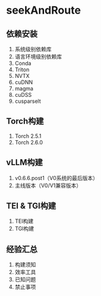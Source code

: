 # seekAndRoute

## 依赖安装
1. 系统级别依赖库
2. 语言环境级别依赖库
3. Conda
4. Triton
5. NVTX
6. cuDNN
7. magma
8. cuDSS
9. cusparselt

## Torch构建
1. Torch 2.5.1
2. Torch 2.6.0

## vLLM构建
1. v0.6.6.post1（V0系统的最后版本）
2. 主线版本（V0/V1兼容版本）

## TEI & TGI构建
1. TEI构建
2. TGI构建

## 经验汇总
1. 构建须知
2. 效率工具
3. 已知问题
4. 禁止事项
